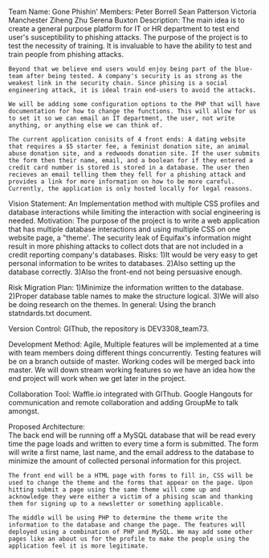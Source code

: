 Team Name:				Gone Phishin'
Members:				Peter Borrell
					Sean Patterson
					Victoria Manchester
					Ziheng Zhu
					Serena Buxton
Description: 
The main idea is to create a general purpose platform for IT or HR department to test end user's susceptibility to phishing attacks. The purpose of the project is to test the necessity of training. It is invaluable to have the ability to test and train people from phishing attacks.

	Beyond that we believe end users would enjoy being part of the blue-team after being tested. A company's security is as strong as the weakest link in the security chain. Since phising is a social engineering attack, it is ideal train end-users to avoid the attacks.

	We will be adding some configuration options to the PHP that will have documentation for how to change the functions. This will allow for us to set it so we can email an IT department, the user, not write anything, or anything else we can think of.

	The current application conisits of 4 front ends: A dating website that requires a $5 starter fee, a feminist donation site, an animal abuse donation site, and a redwoods donation site. If the user submits the form then their name, email, and a boolean for if they entered a credit card number is stored is stored in a database. The user then recieves an email telling them they fell for a phishing attack and provides a link for more information on how to be more careful. Currently, the application is only hosted locally for legal reasons. 

Vision Statement: 
An Implementation method with multiple CSS profiles and database interactions while limiting the interaction with social engineering is needed. 
Motivation: The purpose of the project is to write a web application that has multiple database interactions and using multiple CSS on one website page, a "theme'. The security leak of Equifax's information might result in more phishing attacks to collect dots that are not included in a credit reporting company's databases.
Risks:
	1)It would be very easy to get personal information to be writes to databases. 
	2)Also setting up the database correctly. 
	3)Also the front-end not being persuasive enough.

Risk Migration Plan:
	1)Minimize the information written to the database.
	2)Proper database table names to make the structure logical. 
	3)We will also be doing research on the themes. 
	In general: Using the branch statndards.txt document.

Version Control:
	GIThub, the repository is DEV3308_team73.

Development Method: 
Agile, Multiple features will be implemented at a time with team members doing different things concurrently. Testing features will be on a branch outside of master. Working codes will be merged back into master. We will down stream working features so we have an idea how the end project will work when we get later in the project.

Collaboration Tool:
	Waffle.io integrated with GIThub. Google Hangouts for communication and remote collaboration and adding GroupMe to talk amongst.

Proposed Architecture:	
	The back end will be running off a MySQL database that will be read every time the page loads and written to every time a form is submitted. The form will write a first name, last name, and the email address to the database to minimize the amount of collected personal information for this project.
					
	The front end will be a HTML page with forms to fill in, CSS will be used to change the theme and the forms that appear on the page. Upon hitting submit a page using the same theme will come up and acknowledge they were either a victim of a phising scam and thanking them for signing up to a newsletter or something applicable.

	The middle will be using PHP to determine the theme write the information to the database and change the page. The features will deployed using a combination of PHP and MySQL. We may add some other pages like an about us for the profile to make the people using the application feel it is more legitimate. 
